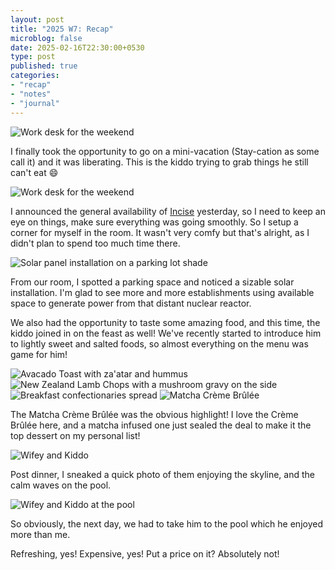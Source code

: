 ```yaml
---
layout: post
title: "2025 W7: Recap"
microblog: false
date: 2025-02-16T22:30:00+0530
type: post
published: true
categories:
- "recap"
- "notes"
- "journal"
---
```


![Work desk for the weekend](/assets/posts/2025/02/IMG_1834.jpeg)

I finally took the opportunity to go on a mini-vacation (Stay-cation as some call it) and it was liberating. This is the kiddo trying to grab things he still can't eat 😄

![Work desk for the weekend](/assets/posts/2025/02/IMG_1869.jpeg)

I announced the general availability of [Incise](https://incise.app) yesterday, so I need to keep an eye on things, make sure everything was going smoothly. So I setup a corner for myself in the room. It wasn't very comfy but that's alright, as I didn't plan to spend too much time there.

![Solar panel installation on a parking lot shade](/assets/posts/2025/02/IMG_1839.jpeg)
<aside>
<p>From our room, I spotted a parking space and noticed a sizable solar installation. I'm glad to see more and more establishments using available space to generate power from that distant nuclear reactor.</p>
</aside>

We also had the opportunity to taste some amazing food, and this time, the kiddo joined in on the feast as well! We've recently started to introduce him to lightly sweet and salted foods, so almost everything on the menu was game for him! 

![Avacado Toast with za'atar and hummus](/assets/posts/2025/02/IMG_1842.jpeg)
![New Zealand Lamb Chops with a mushroom gravy on the side](/assets/posts/2025/02/IMG_1844.jpeg)
![Breakfast confectionaries spread](/assets/posts/2025/02/IMG_1886.jpeg)
![Matcha Crème Brûlée](/assets/posts/2025/02/IMG_1860.jpeg)

The Matcha Crème Brûlée was the obvious highlight! I love the Crème Brûlée here, and a matcha infused one just sealed the deal to make it the top dessert on my personal list! 

![Wifey and Kiddo](/assets/posts/2025/02/IMG_1865.jpeg)

Post dinner, I sneaked a quick photo of them enjoying the skyline, and the calm waves on the pool. 

![Wifey and Kiddo at the pool](/assets/posts/2025/02/IMG_1887.jpeg)

So obviously, the next day, we had to take him to the pool which he enjoyed more than me. 

Refreshing, yes! Expensive, yes! Put a price on it? Absolutely not! 

